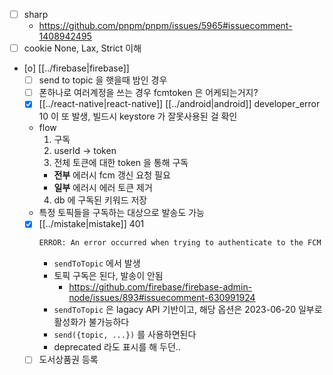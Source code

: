 - [ ] sharp
  + https://github.com/pnpm/pnpm/issues/5965#issuecomment-1408942495
- [ ] cookie None, Lax, Strict 이해
- [o] [[../firebase|firebase]]
  - [ ] send to topic 을 햇을때 밤인 경우
  - [ ] 폰하나로 여러계정을 쓰는 경우 fcmtoken 은 어케되는거지?
  - [X] [[../react-native|react-native]] [[../android|android]] developer_error 10 이 또 발생,  빌드시 keystore 가 잘못사용된 걸 확인
  - flow
    1. 구독
    2. userId -> token
    3. 전체 토큰에 대한 token 을 통해 구독
      - **전부** 에러시 fcm 갱신 요청 필요
      - **일부** 에러시 에러 토큰 제거
    4. db 에 구독된 키워드 저장
  - 특정 토픽들을 구독하는 대상으로 발송도 가능
  - [X] [[../mistake|mistake]] 401
    ```sh 
    ERROR: An error occurred when trying to authenticate to the FCM servers. Make sure the credential used to authenticate this SDK has the proper permissions. See https://firebase.google.com/docs/admin/setup for setup instructions.
    ```
    - `sendToTopic` 에서 발생
    - 토픽 구독은 된다, 발송이 안됨
      + https://github.com/firebase/firebase-admin-node/issues/893#issuecomment-630991924
    - `sendToTopic` 은 lagacy API 기반이고, 해당 옵션은 2023-06-20 일부로 활성화가 불가능하다
    - `send({topic, ...})` 를 사용하면된다
    - deprecated 라도 표시를 해 두던..
  - [ ] 도서상품권 등록
